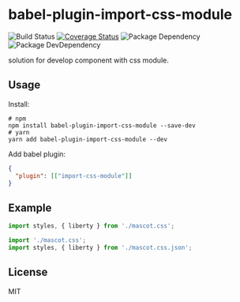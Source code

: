 # babel-plugin-import-css-module

![Build Status](https://img.shields.io/travis/coco-template/babel-plugin-import-css-module/master.svg?style=flat)
[![Coverage Status](https://coveralls.io/repos/github/coco-template/babel-plugin-import-css-module/badge.svg?branch=master)](https://coveralls.io/github/coco-template/babel-plugin-import-css-module?branch=master)
![Package Dependency](https://david-dm.org/coco-template/babel-plugin-import-css-module.svg?style=flat)
![Package DevDependency](https://david-dm.org/coco-template/babel-plugin-import-css-module/dev-status.svg?style=flat)

solution for develop component with css module.

## Usage

Install:

```shell
# npm
npm install babel-plugin-import-css-module --save-dev
# yarn
yarn add babel-plugin-import-css-module --dev
```

Add babel plugin:

```json
{
  "plugin": [["import-css-module"]]
}
```

## Example

```javascript
import styles, { liberty } from './mascot.css';
```

```javascript
import './mascot.css';
import styles, { liberty } from './mascot.css.json';
```

## License

MIT
